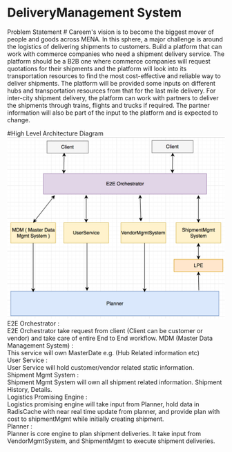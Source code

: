 # DeliveryManagement System

Problem Statement #
Careem's vision is to become the biggest mover of people and goods across MENA. In this sphere, a major challenge is around the logistics of delivering shipments to customers. Build a platform that can work with commerce companies who need a shipment delivery service. The platform should be a B2B one where commerce companies will request quotations for their shipments and the platform will look into its transportation resources to find the most cost-effective and reliable way to deliver shipments. The platform will be provided some inputs on different hubs and transportation resources from that for the last mile delivery. For inter-city shipment delivery, the platform can work with partners to deliver the shipments through trains, flights and trucks if required. The partner information will also be part of the input to the platform and is expected to change.

#High Level Architecture Diagram <br />
![alt tag](https://github.com/naveennahata/deliverymgmt/blob/master/architecture.png)
<br />
E2E Orchestrator : <br />
E2E Orchestrator take request from client (Client can be customer or vendor) and take care of entire End to End workflow.
MDM (Master Data Management System) : <br />
This service will own MasterDate e.g. (Hub Related information etc) <br />
User Service : <br />
User Service will hold customer/vendor related static information. <br />
Shipment Mgmt System : <br />
Shipment Mgmt System will own all shipment related information. Shipment History, Details. <br />
Logistics Promising Engine : <br />
Logistics promising engine will take input from Planner, hold data in RadisCache with near real time update from planner, and provide plan with cost to shipmentMgmt while initially creating shipment. <br />
Planner : <br />
Planner is core engine to plan shipment deliveries. It take input from VendorMgmtSystem, and ShipmentMgmt to execute shipment deliveries. <br />


